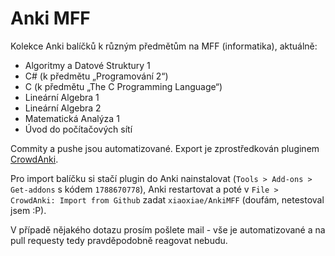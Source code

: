 # Anki MFF
Kolekce Anki balíčků k různým předmětům na MFF (informatika), aktuálně:

- Algoritmy a Datové Struktury 1
- C# (k předmětu „Programování 2“)
- C (k předmětu „The C Programming Language“)
- Lineární Algebra 1
- Lineární Algebra 2
- Matematická Analýza 1
- Úvod do počítačových sítí

Commity a pushe jsou automatizované. Export je zprostředkován pluginem [CrowdAnki](https://ankiweb.net/shared/info/1788670778).

Pro import balíčku si stačí plugin do Anki nainstalovat (`Tools > Add-ons > Get-addons` s kódem `1788670778`), Anki restartovat a poté v `File > CrowdAnki: Import from Github` zadat `xiaoxiae/AnkiMFF` (doufám, netestoval jsem :P).

V případě nějakého dotazu prosím pošlete mail - vše je automatizované a na pull requesty tedy pravděpodobně reagovat nebudu.
